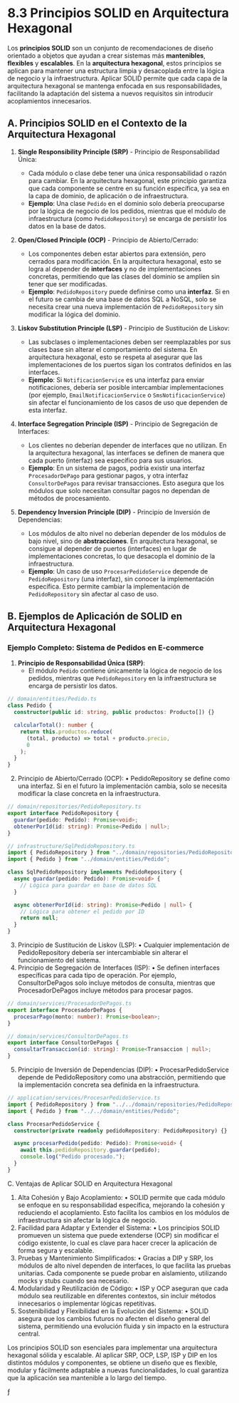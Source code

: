 # 8.3 Principios SOLID en Arquitectura Hexagonal

Los **principios SOLID** son un conjunto de recomendaciones de diseño orientado a objetos que ayudan a crear sistemas más **mantenibles**, **flexibles** y **escalables**. En la **arquitectura hexagonal**, estos principios se aplican para mantener una estructura limpia y desacoplada entre la lógica de negocio y la infraestructura. Aplicar SOLID permite que cada capa de la arquitectura hexagonal se mantenga enfocada en sus responsabilidades, facilitando la adaptación del sistema a nuevos requisitos sin introducir acoplamientos innecesarios.

## A. Principios SOLID en el Contexto de la Arquitectura Hexagonal

1. **Single Responsibility Principle (SRP)** - Principio de Responsabilidad Única:

   - Cada módulo o clase debe tener una única responsabilidad o razón para cambiar. En la arquitectura hexagonal, este principio garantiza que cada componente se centre en su función específica, ya sea en la capa de dominio, de aplicación o de infraestructura.
   - **Ejemplo**: Una clase `Pedido` en el dominio solo debería preocuparse por la lógica de negocio de los pedidos, mientras que el módulo de infraestructura (como `PedidoRepository`) se encarga de persistir los datos en la base de datos.

2. **Open/Closed Principle (OCP)** - Principio de Abierto/Cerrado:

   - Los componentes deben estar abiertos para extensión, pero cerrados para modificación. En la arquitectura hexagonal, esto se logra al depender de **interfaces** y no de implementaciones concretas, permitiendo que las clases del dominio se amplíen sin tener que ser modificadas.
   - **Ejemplo**: `PedidoRepository` puede definirse como una **interfaz**. Si en el futuro se cambia de una base de datos SQL a NoSQL, solo se necesita crear una nueva implementación de `PedidoRepository` sin modificar la lógica del dominio.

3. **Liskov Substitution Principle (LSP)** - Principio de Sustitución de Liskov:

   - Las subclases o implementaciones deben ser reemplazables por sus clases base sin alterar el comportamiento del sistema. En arquitectura hexagonal, esto se respeta al asegurar que las implementaciones de los puertos sigan los contratos definidos en las interfaces.
   - **Ejemplo**: Si `NotificacionService` es una interfaz para enviar notificaciones, debería ser posible intercambiar implementaciones (por ejemplo, `EmailNotificacionService` o `SmsNotificacionService`) sin afectar el funcionamiento de los casos de uso que dependen de esta interfaz.

4. **Interface Segregation Principle (ISP)** - Principio de Segregación de Interfaces:

   - Los clientes no deberían depender de interfaces que no utilizan. En la arquitectura hexagonal, las interfaces se definen de manera que cada puerto (interfaz) sea específico para sus usuarios.
   - **Ejemplo**: En un sistema de pagos, podría existir una interfaz `ProcesadorDePago` para gestionar pagos, y otra interfaz `ConsultorDePagos` para revisar transacciones. Esto asegura que los módulos que solo necesitan consultar pagos no dependan de métodos de procesamiento.

5. **Dependency Inversion Principle (DIP)** - Principio de Inversión de Dependencias:
   - Los módulos de alto nivel no deberían depender de los módulos de bajo nivel, sino de **abstracciones**. En arquitectura hexagonal, se consigue al depender de puertos (interfaces) en lugar de implementaciones concretas, lo que desacopla el dominio de la infraestructura.
   - **Ejemplo**: Un caso de uso `ProcesarPedidoService` depende de `PedidoRepository` (una interfaz), sin conocer la implementación específica. Esto permite cambiar la implementación de `PedidoRepository` sin afectar al caso de uso.

## B. Ejemplos de Aplicación de SOLID en Arquitectura Hexagonal

### Ejemplo Completo: Sistema de Pedidos en E-commerce

1. **Principio de Responsabilidad Única (SRP)**:
   - El módulo `Pedido` contiene únicamente la lógica de negocio de los pedidos, mientras que `PedidoRepository` en la infraestructura se encarga de persistir los datos.

```typescript
// domain/entities/Pedido.ts
class Pedido {
  constructor(public id: string, public productos: Producto[]) {}

  calcularTotal(): number {
    return this.productos.reduce(
      (total, producto) => total + producto.precio,
      0
    );
  }
}
```

2. Principio de Abierto/Cerrado (OCP):
   • PedidoRepository se define como una interfaz. Si en el futuro la implementación cambia, solo se necesita modificar la clase concreta en la infraestructura.

```typescript
// domain/repositories/PedidoRepository.ts
export interface PedidoRepository {
  guardar(pedido: Pedido): Promise<void>;
  obtenerPorId(id: string): Promise<Pedido | null>;
}

// infrastructure/SqlPedidoRepository.ts
import { PedidoRepository } from "../domain/repositories/PedidoRepository";
import { Pedido } from "../domain/entities/Pedido";

class SqlPedidoRepository implements PedidoRepository {
  async guardar(pedido: Pedido): Promise<void> {
    // Lógica para guardar en base de datos SQL
  }

  async obtenerPorId(id: string): Promise<Pedido | null> {
    // Lógica para obtener el pedido por ID
    return null;
  }
}
```

3. Principio de Sustitución de Liskov (LSP):
   • Cualquier implementación de PedidoRepository debería ser intercambiable sin alterar el funcionamiento del sistema.
4. Principio de Segregación de Interfaces (ISP):
   • Se definen interfaces específicas para cada tipo de operación. Por ejemplo, ConsultorDePagos solo incluye métodos de consulta, mientras que ProcesadorDePagos incluye métodos para procesar pagos.

```typescript
// domain/services/ProcesadorDePagos.ts
export interface ProcesadorDePagos {
  procesarPago(monto: number): Promise<boolean>;
}

// domain/services/ConsultorDePagos.ts
export interface ConsultorDePagos {
  consultarTransaccion(id: string): Promise<Transaccion | null>;
}
```

5. Principio de Inversión de Dependencias (DIP):
   • ProcesarPedidoService depende de PedidoRepository como una abstracción, permitiendo que la implementación concreta sea definida en la infraestructura.

```typescript
// application/services/ProcesarPedidoService.ts
import { PedidoRepository } from "../../domain/repositories/PedidoRepository";
import { Pedido } from "../../domain/entities/Pedido";

class ProcesarPedidoService {
  constructor(private readonly pedidoRepository: PedidoRepository) {}

  async procesarPedido(pedido: Pedido): Promise<void> {
    await this.pedidoRepository.guardar(pedido);
    console.log("Pedido procesado.");
  }
}
```

C. Ventajas de Aplicar SOLID en Arquitectura Hexagonal

1. Alta Cohesión y Bajo Acoplamiento:
   • SOLID permite que cada módulo se enfoque en su responsabilidad específica, mejorando la cohesión y reduciendo el acoplamiento. Esto facilita los cambios en los módulos de infraestructura sin afectar la lógica de negocio.
2. Facilidad para Adaptar y Extender el Sistema:
   • Los principios SOLID promueven un sistema que puede extenderse (OCP) sin modificar el código existente, lo cual es clave para hacer crecer la aplicación de forma segura y escalable.
3. Pruebas y Mantenimiento Simplificados:
   • Gracias a DIP y SRP, los módulos de alto nivel dependen de interfaces, lo que facilita las pruebas unitarias. Cada componente se puede probar en aislamiento, utilizando mocks y stubs cuando sea necesario.
4. Modularidad y Reutilización de Código:
   • ISP y OCP aseguran que cada módulo sea reutilizable en diferentes contextos, sin incluir métodos innecesarios o implementar lógicas repetitivas.
5. Sostenibilidad y Flexibilidad en la Evolución del Sistema:
   • SOLID asegura que los cambios futuros no afecten el diseño general del sistema, permitiendo una evolución fluida y sin impacto en la estructura central.

Los principios SOLID son esenciales para implementar una arquitectura hexagonal sólida y escalable. Al aplicar SRP, OCP, LSP, ISP y DIP en los distintos módulos y componentes, se obtiene un diseño que es flexible, modular y fácilmente adaptable a nuevas funcionalidades, lo cual garantiza que la aplicación sea mantenible a lo largo del tiempo.

ƒ

```

```
